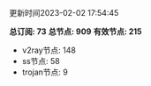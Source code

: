 更新时间2023-02-02 17:54:45

**总订阅: 73**
**总节点: 909**
**有效节点: 215**
- v2ray节点: 148
- ss节点: 58
- trojan节点: 9
